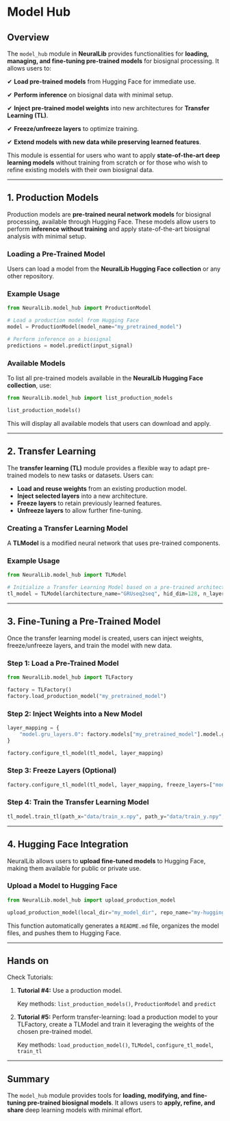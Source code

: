 # **Model Hub**

## **Overview**

The `model_hub` module in **NeuralLib** provides functionalities for **loading, managing, and fine-tuning pre-trained models** for biosignal processing. It allows users to:

✔ **Load pre-trained models** from Hugging Face for immediate use.

✔ **Perform inference** on biosignal data with minimal setup.

✔ **Inject pre-trained model weights** into new architectures for **Transfer Learning (TL)**.

✔ **Freeze/unfreeze layers** to optimize training.

✔ **Extend models with new data while preserving learned features**.

This module is essential for users who want to apply **state-of-the-art deep learning models** without training from scratch or for those who wish to refine existing models with their own biosignal data.

---

## **1. Production Models**

Production models are **pre-trained neural network models** for biosignal processing, available through Hugging Face. These models allow users to perform **inference without training** and apply state-of-the-art biosignal analysis with minimal setup.

### **Loading a Pre-Trained Model**

Users can load a model from the **NeuralLib Hugging Face collection** or any other repository.

### **Example Usage**

```python
from NeuralLib.model_hub import ProductionModel

# Load a production model from Hugging Face
model = ProductionModel(model_name="my_pretrained_model")

# Perform inference on a biosignal
predictions = model.predict(input_signal)
```

### **Available Models**

To list all pre-trained models available in the **NeuralLib Hugging Face collection**, use:

```python
from NeuralLib.model_hub import list_production_models

list_production_models()
```

This will display all available models that users can download and apply.

---

## **2. Transfer Learning**

The **transfer learning (TL)** module provides a flexible way to adapt pre-trained models to new tasks or datasets. Users can:

- **Load and reuse weights** from an existing production model.
- **Inject selected layers** into a new architecture.
- **Freeze layers** to retain previously learned features.
- **Unfreeze layers** to allow further fine-tuning.

### **Creating a Transfer Learning Model**

A **TLModel** is a modified neural network that uses pre-trained components.

### **Example Usage**

```python
from NeuralLib.model_hub import TLModel

# Initialize a Transfer Learning Model based on a pre-trained architecture
tl_model = TLModel(architecture_name="GRUseq2seq", hid_dim=128, n_layers=2, dropout=0.2, learning_rate=0.001)
```

---

## **3. Fine-Tuning a Pre-Trained Model**

Once the transfer learning model is created, users can inject weights, freeze/unfreeze layers, and train the model with new data.

### **Step 1: Load a Pre-Trained Model**

```python
from NeuralLib.model_hub import TLFactory

factory = TLFactory()
factory.load_production_model("my_pretrained_model")
```

### **Step 2: Inject Weights into a New Model**

```python
layer_mapping = {
    "model.gru_layers.0": factory.models["my_pretrained_model"].model.gru_layers[0].state_dict()
}

factory.configure_tl_model(tl_model, layer_mapping)
```

### **Step 3: Freeze Layers (Optional)**

```python
factory.configure_tl_model(tl_model, layer_mapping, freeze_layers=["model.gru_layers.0"])
```

### **Step 4: Train the Transfer Learning Model**

```python
tl_model.train_tl(path_x="data/train_x.npy", path_y="data/train_y.npy", batch_size=32, epochs=10)
```

---

## **4. Hugging Face Integration**

NeuralLib allows users to **upload fine-tuned models** to Hugging Face, making them available for public or private use.

### **Upload a Model to Hugging Face**

```python
from NeuralLib.model_hub import upload_production_model

upload_production_model(local_dir="my_model_dir", repo_name="my-huggingface-repo", token="YOUR_HF_TOKEN", model_name="MyFineTunedModel")
```

This function automatically generates a `README.md` file, organizes the model files, and pushes them to Hugging Face.

---

## Hands on

Check Tutorials:

1. **Tutorial #4:** Use a production model.
    
    Key methods: `list_production_models()`, `ProductionModel` and `predict`
    
2. **Tutorial #5:** Perform transfer-learning: load a production model to your TLFactory, create a TLModel and train it leveraging the weights of the chosen pre-trained model.

    Key methods: `load_production_model()`, `TLModel`, `configure_tl_model`, `train_tl`

---
## **Summary**

The `model_hub` module provides tools for **loading, modifying, and fine-tuning pre-trained biosignal models**. It allows users to **apply, refine, and share** deep learning models with minimal effort.